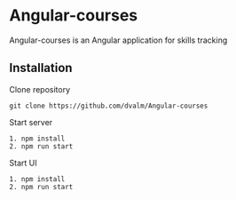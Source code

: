 # Angular-courses

Angular-courses is an Angular application for skills tracking

## Installation

Clone repository
```
git clone https://github.com/dvalm/Angular-courses
```

Start server
```
1. npm install
2. npm run start
```

Start UI
```
1. npm install
2. npm run start
```
